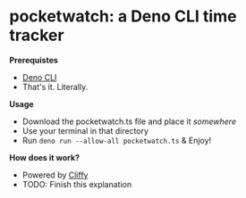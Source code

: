 # pocketwatch: a Deno CLI time tracker

**Prerequistes**
- [Deno CLI](https://deno.land)
- That's it. Literally.

**Usage**
- Download the pocketwatch.ts file and place it _somewhere_
- Use your terminal in that directory
- Run `deno run --allow-all pocketwatch.ts` & Enjoy!

**How does it work?**
- Powered by [Cliffy](https://cliffy.io)
- TODO: Finish this explanation
